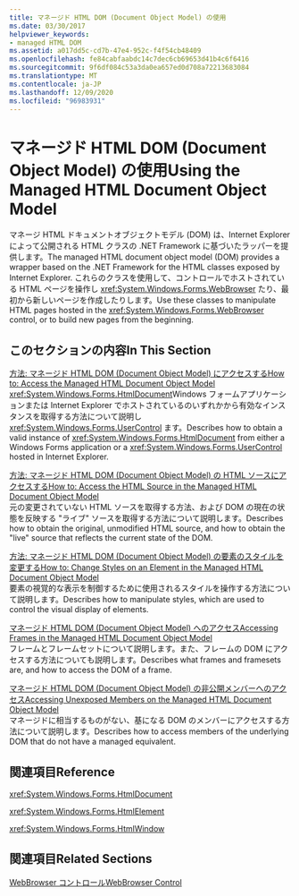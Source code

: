 ```yaml
---
title: マネージド HTML DOM (Document Object Model) の使用
ms.date: 03/30/2017
helpviewer_keywords:
- managed HTML DOM
ms.assetid: a017dd5c-cd7b-47e4-952c-f4f54cb48409
ms.openlocfilehash: fe84cabfaabdc14c7dec6cb69653d41b4c6f6416
ms.sourcegitcommit: 9f6df084c53a3da0ea657ed0d708a72213683084
ms.translationtype: MT
ms.contentlocale: ja-JP
ms.lasthandoff: 12/09/2020
ms.locfileid: "96983931"
---
```

# <a name="using-the-managed-html-document-object-model"></a><span data-ttu-id="4c421-102">マネージド HTML DOM (Document Object Model) の使用</span><span class="sxs-lookup"><span data-stu-id="4c421-102">Using the Managed HTML Document Object Model</span></span>
<span data-ttu-id="4c421-103">マネージ HTML ドキュメントオブジェクトモデル (DOM) は、Internet Explorer によって公開される HTML クラスの .NET Framework に基づいたラッパーを提供します。</span><span class="sxs-lookup"><span data-stu-id="4c421-103">The managed HTML document object model (DOM) provides a wrapper based on the .NET Framework for the HTML classes exposed by Internet Explorer.</span></span> <span data-ttu-id="4c421-104">これらのクラスを使用して、コントロールでホストされている HTML ページを操作し <xref:System.Windows.Forms.WebBrowser> たり、最初から新しいページを作成したりします。</span><span class="sxs-lookup"><span data-stu-id="4c421-104">Use these classes to manipulate HTML pages hosted in the <xref:System.Windows.Forms.WebBrowser> control, or to build new pages from the beginning.</span></span>  
  
## <a name="in-this-section"></a><span data-ttu-id="4c421-105">このセクションの内容</span><span class="sxs-lookup"><span data-stu-id="4c421-105">In This Section</span></span>  
 [<span data-ttu-id="4c421-106">方法: マネージド HTML DOM (Document Object Model) にアクセスする</span><span class="sxs-lookup"><span data-stu-id="4c421-106">How to: Access the Managed HTML Document Object Model</span></span>](how-to-access-the-managed-html-document-object-model.md)  
 <span data-ttu-id="4c421-107"><xref:System.Windows.Forms.HtmlDocument>Windows フォームアプリケーションまたは Internet Explorer でホストされているのいずれかから有効なインスタンスを取得する方法について説明し <xref:System.Windows.Forms.UserControl> ます。</span><span class="sxs-lookup"><span data-stu-id="4c421-107">Describes how to obtain a valid instance of <xref:System.Windows.Forms.HtmlDocument> from either a Windows Forms application or a <xref:System.Windows.Forms.UserControl> hosted in Internet Explorer.</span></span>  
  
 [<span data-ttu-id="4c421-108">方法: マネージド HTML DOM (Document Object Model) の HTML ソースにアクセスする</span><span class="sxs-lookup"><span data-stu-id="4c421-108">How to: Access the HTML Source in the Managed HTML Document Object Model</span></span>](how-to-access-the-html-source-in-the-managed-html-document-object-model.md)  
 <span data-ttu-id="4c421-109">元の変更されていない HTML ソースを取得する方法、および DOM の現在の状態を反映する "ライブ" ソースを取得する方法について説明します。</span><span class="sxs-lookup"><span data-stu-id="4c421-109">Describes how to obtain the original, unmodified HTML source, and how to obtain the "live" source that reflects the current state of the DOM.</span></span>  
  
 [<span data-ttu-id="4c421-110">方法: マネージド HTML DOM (Document Object Model) の要素のスタイルを変更する</span><span class="sxs-lookup"><span data-stu-id="4c421-110">How to: Change Styles on an Element in the Managed HTML Document Object Model</span></span>](how-to-change-styles-on-an-element-in-the-managed-html-document-object-model.md)  
 <span data-ttu-id="4c421-111">要素の視覚的な表示を制御するために使用されるスタイルを操作する方法について説明します。</span><span class="sxs-lookup"><span data-stu-id="4c421-111">Describes how to manipulate styles, which are used to control the visual display of elements.</span></span>  
  
 [<span data-ttu-id="4c421-112">マネージド HTML DOM (Document Object Model) へのアクセス</span><span class="sxs-lookup"><span data-stu-id="4c421-112">Accessing Frames in the Managed HTML Document Object Model</span></span>](accessing-frames-in-the-managed-html-document-object-model.md)  
 <span data-ttu-id="4c421-113">フレームとフレームセットについて説明します。また、フレームの DOM にアクセスする方法についても説明します。</span><span class="sxs-lookup"><span data-stu-id="4c421-113">Describes what frames and framesets are, and how to access the DOM of a frame.</span></span>  
  
 [<span data-ttu-id="4c421-114">マネージド HTML DOM (Document Object Model) の非公開メンバーへのアクセス</span><span class="sxs-lookup"><span data-stu-id="4c421-114">Accessing Unexposed Members on the Managed HTML Document Object Model</span></span>](accessing-unexposed-members-on-the-managed-html-document-object-model.md)  
 <span data-ttu-id="4c421-115">マネージドに相当するものがない、基になる DOM のメンバーにアクセスする方法について説明します。</span><span class="sxs-lookup"><span data-stu-id="4c421-115">Describes how to access members of the underlying DOM that do not have a managed equivalent.</span></span>  
  
## <a name="reference"></a><span data-ttu-id="4c421-116">関連項目</span><span class="sxs-lookup"><span data-stu-id="4c421-116">Reference</span></span>  
 <xref:System.Windows.Forms.HtmlDocument>  
  
 <xref:System.Windows.Forms.HtmlElement>  
  
 <xref:System.Windows.Forms.HtmlWindow>  
  
## <a name="related-sections"></a><span data-ttu-id="4c421-117">関連項目</span><span class="sxs-lookup"><span data-stu-id="4c421-117">Related Sections</span></span>  
 [<span data-ttu-id="4c421-118">WebBrowser コントロール</span><span class="sxs-lookup"><span data-stu-id="4c421-118">WebBrowser Control</span></span>](webbrowser-control-windows-forms.md)  
